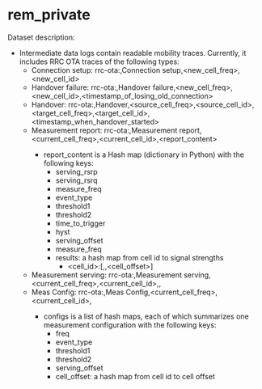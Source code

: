 # rem_private

Dataset description:

- Intermediate data logs contain readable mobility traces. Currently, it includes RRC OTA traces of the following types:
	- Connection setup: rrc-ota:<timestamp>,Connection setup,<new_cell_freq>,<new_cell_id>
	- Handover failure: rrc-ota:<timestamp>,Handover failure,<new_cell_freq>,<new_cell_id>,<timestamp_of_losing_old_connection>
	- Handover: rrc-ota:<timestamp>,Handover,<source_cell_freq>,<source_cell_id>,<target_cell_freq>,<target_cell_id>,<timestamp_when_handover_started>
	- Measurement report: rrc-ota:<timestamp>,Measurement report,<current_cell_freq>,<current_cell_id>,<report_content>
		- report_content is a Hash map (dictionary in Python) with the following keys:
			- serving_rsrp
			- serving_rsrq
			- measure_freq
			- event_type
			- threshold1
			- threshold2
			- time_to_trigger
			- hyst
			- serving_offset
			- measure_freq
			- results: a hash map from cell id to signal strengths
				- <cell_id>:[<rsrp>,<rsrq>,<cell_offset>]
	- Measurement serving: rrc-ota:<timestamp>,Measurement serving,<current_cell_freq>,<current_cell_id>,<rsrp>,<rsrq>
	- Meas Config: rrc-ota:<timestamp>,Meas Config,<current_cell_freq>,<current_cell_id>,<configs>
		- configs is a list of hash maps, each of which summarizes one measurement configuration with the following keys:
			- freq
			- event_type
			- threshold1
			- threshold2
			- serving_offset
			- cell_offset: a hash map from cell id to cell offset